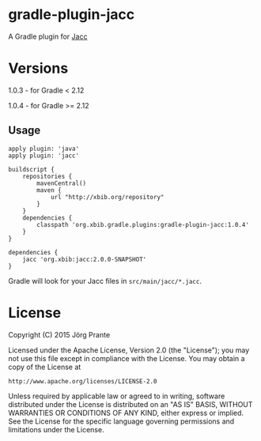 # gradle-plugin-jacc

A Gradle plugin for [Jacc](http://web.cecs.pdx.edu/~mpj/jacc/)

# Versions

1.0.3 - for Gradle < 2.12

1.0.4 - for Gradle >= 2.12

## Usage

    apply plugin: 'java'
    apply plugin: 'jacc'

    buildscript {
        repositories {
            mavenCentral()
            maven {
                url "http://xbib.org/repository"
            }
        }
        dependencies {
            classpath 'org.xbib.gradle.plugins:gradle-plugin-jacc:1.0.4'
        }
    }

    dependencies {
        jacc 'org.xbib:jacc:2.0.0-SNAPSHOT'
    }

Gradle will look for your Jacc files in `src/main/jacc/*.jacc`.

# License

Copyright (C) 2015 Jörg Prante

Licensed under the Apache License, Version 2.0 (the "License");
you may not use this file except in compliance with the License.
You may obtain a copy of the License at

    http://www.apache.org/licenses/LICENSE-2.0

Unless required by applicable law or agreed to in writing, software
distributed under the License is distributed on an "AS IS" BASIS,
WITHOUT WARRANTIES OR CONDITIONS OF ANY KIND, either express or implied.
See the License for the specific language governing permissions and
limitations under the License.

